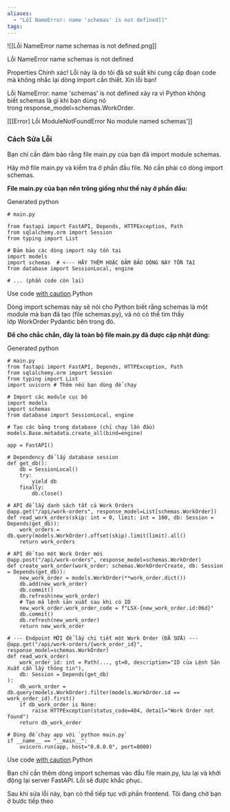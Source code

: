 ```yaml
---
aliases:
  - "Lỗi NameError: name 'schemas' is not defined]]"
tags:
---
```

![[Lỗi NameError name schemas is not defined.png]]

 Lỗi NameError name schemas is not defined

Properties
Chính xác! Lỗi này là do tôi đã sơ suất khi cung cấp đoạn code mà không nhắc lại dòng import cần thiết. Xin lỗi bạn!

Lỗi NameError: name 'schemas' is not defined xảy ra vì Python không biết schemas là gì khi bạn dùng nó trong response_model=schemas.WorkOrder.

[[[Error] Lỗi ModuleNotFoundError No module named schemas']]

### **Cách Sửa Lỗi**

Bạn chỉ cần đảm bảo rằng file main.py của bạn đã import module schemas.

Hãy mở file main.py và kiểm tra ở phần đầu file. Nó cần phải có dòng import schemas.

**File main.py của bạn nên trông giống như thế này ở phần đầu:**

Generated python

```
# main.py

from fastapi import FastAPI, Depends, HTTPException, Path
from sqlalchemy.orm import Session
from typing import List

# Đảm bảo các dòng import này tồn tại
import models
import schemas  # <--- HÃY THÊM HOẶC ĐẢM BẢO DÒNG NÀY TỒN TẠI
from database import SessionLocal, engine

# ... (phần code còn lại)
```

Use code [with caution](https://support.google.com/legal/answer/13505487).Python

Dòng import schemas này sẽ nói cho Python biết rằng schemas là một module mà bạn đã tạo (file schemas.py), và nó có thể tìm thấy lớp WorkOrder Pydantic bên trong đó.

**Để cho chắc chắn, đây là toàn bộ file main.py đã được cập nhật đúng:**

Generated python

```
# main.py
from fastapi import FastAPI, Depends, HTTPException, Path
from sqlalchemy.orm import Session
from typing import List
import uvicorn # Thêm nếu bạn dùng để chạy

# Import các module cục bộ
import models
import schemas
from database import SessionLocal, engine

# Tạo các bảng trong database (chỉ chạy lần đầu)
models.Base.metadata.create_all(bind=engine)

app = FastAPI()

# Dependency để lấy database session
def get_db():
    db = SessionLocal()
    try:
        yield db
    finally:
        db.close()

# API để lấy danh sách tất cả Work Orders
@app.get("/api/work-orders", response_model=List[schemas.WorkOrder])
def read_work_orders(skip: int = 0, limit: int = 100, db: Session = Depends(get_db)):
    work_orders = db.query(models.WorkOrder).offset(skip).limit(limit).all()
    return work_orders

# API để tạo một Work Order mới
@app.post("/api/work-orders", response_model=schemas.WorkOrder)
def create_work_order(work_order: schemas.WorkOrderCreate, db: Session = Depends(get_db)):
    new_work_order = models.WorkOrder(**work_order.dict())
    db.add(new_work_order)
    db.commit()
    db.refresh(new_work_order)
    # Tạo mã lệnh sản xuất sau khi có ID
    new_work_order.work_order_code = f"LSX-{new_work_order.id:06d}"
    db.commit()
    db.refresh(new_work_order)
    return new_work_order

# --- Endpoint MỚI để lấy chi tiết một Work Order (ĐÃ SỬA) ---
@app.get("/api/work-orders/{work_order_id}", response_model=schemas.WorkOrder)
def read_work_order(
    work_order_id: int = Path(..., gt=0, description="ID của Lệnh Sản Xuất cần lấy thông tin"), 
    db: Session = Depends(get_db)
):
    db_work_order = db.query(models.WorkOrder).filter(models.WorkOrder.id == work_order_id).first()
    if db_work_order is None:
        raise HTTPException(status_code=404, detail="Work Order not found")
    return db_work_order

# Dùng để chạy app với `python main.py`
if __name__ == "__main__":
    uvicorn.run(app, host="0.0.0.0", port=8000)
```

Use code [with caution](https://support.google.com/legal/answer/13505487).Python

Bạn chỉ cần thêm dòng import schemas vào đầu file main.py, lưu lại và khởi động lại server FastAPI. Lỗi sẽ được khắc phục.

Sau khi sửa lỗi này, bạn có thể tiếp tục với phần frontend. Tôi đang chờ bạn ở bước tiếp theo